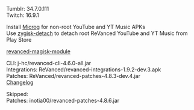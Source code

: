 Tumblr: 34.7.0.111  
Twitch: 16.9.1  

Install [Microg](https://github.com/ReVanced/GmsCore/releases) for non-root YouTube and YT Music APKs  
Use [zygisk-detach](https://github.com/j-hc/zygisk-detach) to detach root ReVanced YouTube and YT Music from Play Store  

[revanced-magisk-module](https://github.com/j-hc/revanced-magisk-module)
  
CLI: j-hc/revanced-cli-4.6.0-all.jar  
Integrations: ReVanced/revanced-integrations-1.9.2-dev.3.apk  
Patches: ReVanced/revanced-patches-4.8.3-dev.4.jar  
[Changelog](https://github.com/ReVanced/revanced-patches/releases/tag/v4.8.3-dev.4)  

Skipped:  
Patches: inotia00/revanced-patches-4.8.6.jar    
